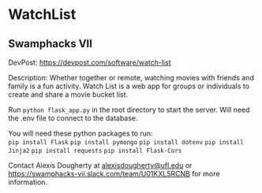 # WatchList
## Swamphacks VII

DevPost: https://devpost.com/software/watch-list

Description: Whether together or remote, watching movies with friends and family is a fun activity. Watch List is a web app for groups or individuals to create and share a movie bucket list.

Run `python flask_app.py` in the root directory to start the server. Will need the .env file to connect to the database. 

You will need these python packages to run: <br>
`pip install Flask`
`pip install pymongo`
`pip install dotenv`
`pip install Jinja2`
`pip install requests`
`pip install Flask-Cors`

Contact Alexis Dougherty at alexisdougherty@ufl.edu or https://swamphacks-vii.slack.com/team/U01KXL5RCNB for more information.
